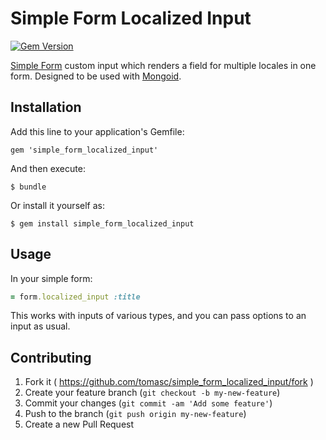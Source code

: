 # Simple Form Localized Input

[![Gem Version](https://badge.fury.io/rb/simple_form_localized_input.svg)](http://badge.fury.io/rb/simple_form_localized_input)

[Simple Form](https://github.com/plataformatec/simple_form) custom input which renders a field for multiple locales in one form. Designed to be used with [Mongoid](https://github.com/mongoid/mongoid).

## Installation

Add this line to your application's Gemfile:

    gem 'simple_form_localized_input'

And then execute:

    $ bundle

Or install it yourself as:

    $ gem install simple_form_localized_input

## Usage

In your simple form:

```Ruby
= form.localized_input :title
```

This works with inputs of various types, and you can pass options to an input as usual.

## Contributing

1. Fork it ( https://github.com/tomasc/simple_form_localized_input/fork )
2. Create your feature branch (`git checkout -b my-new-feature`)
3. Commit your changes (`git commit -am 'Add some feature'`)
4. Push to the branch (`git push origin my-new-feature`)
5. Create a new Pull Request
